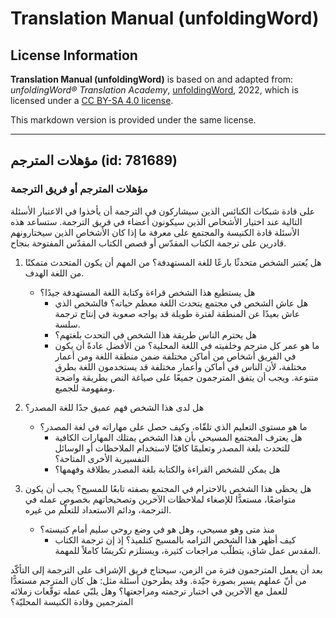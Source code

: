 # Translation Manual (unfoldingWord)

## License Information

**Translation Manual (unfoldingWord)** is based on and adapted from: _unfoldingWord® Translation Academy_, [unfoldingWord](https://unfoldingword.org/utw), 2022, which is licensed under a [CC BY-SA 4.0 license](https://creativecommons.org/licenses/by-sa/4.0/legalcode.en).

This markdown version is provided under the same license.



--------------------------------

## مؤهلات المترجم (id: 781689)

### مؤهلات المترجم أو فريق الترجمة

على قادة شبكات الكنائس الذين سيشاركون في الترجمة أن يأخذوا في الاعتبار الأسئلة التالية عند اختيار الأشخاص الذين سيكونون أعضاء في فريق الترجمة. ستساعد هذه الأسئلة قادة الكنيسة والمجتمع على معرفة ما إذا كان الأشخاص الذين سيختارونهم قادرين على ترجمة الكتاب المقدّس أو قصص الكتاب المقدّس المفتوحة بنجاح.

1. هل يُعتبر الشخص متحدثًا بارعًا للغة المستهدفة؟ من المهم أن يكون المتحدث متمكنًا من اللغة الهدف.

    * هل يستطيع هذا الشخص قراءة وكتابة اللغة المستهدفة جيدًا؟
        * هل عاش الشخص في مجتمع يتحدث اللغة معظم حياته؟ فالشخص الذي عاش بعيدًا عن المنطقة لفترة طويلة قد يواجه صعوبة في إنتاج ترجمة سلسة.
        * هل يحترم الناس طريقة هذا الشخص في التحدث بلغتهم؟
        * ما هو عمر كل مترجم وخلفيته في اللغة المحلية؟ من الأفضل عادةً أن يكون في الفريق أشخاص من أماكن مختلفة ضمن منطقة اللغة ومن أعمار مختلفة، لأن الناس في أماكن وأعمار مختلفة قد يستخدمون اللغة بطرق متنوعة. ويجب أن يتفق المترجمون جميعًا على صياغة النص بطريقة واضحة ومفهومة للجميع.
2. هل لدى هذا الشخص فهم عميق جدًا للغة المصدر؟

    * ما هو مستوى التعليم الذي تلقّاه، وكيف حصل على مهاراته في لغة المصدر؟
        * هل يعترف المجتمع المسيحي بأن هذا الشخص يمتلك المهارات الكافية للتحدث بلغة المصدر وتعليمًا كافيًا لاستخدام الملاحظات أو الوسائل التفسيرية الأخرى المتاحة؟
        * هل يمكن للشخص القراءة والكتابة بلغة المصدر بطلاقة وفهمها؟
3. هل يحظى هذا الشخص بالاحترام في المجتمع بصفته تابعًا للمسيح؟ يجب أن يكون متواضعًا، مستعدًّا للإصغاء لملاحظات الآخرين وتصحيحاتهم بخصوص عمله في الترجمة، ودائم الاستعداد للتعلّم من غيره.

    * منذ متى وهو مسيحي، وهل هو في وضع روحي سليم أمام كنيسته؟
        * كيف أظهر هذا الشخص التزامه بالمسيح كتلميذ؟ إذ إن ترجمة الكتاب المقدس عمل شاق، يتطلّب مراجعات كثيرة، ويستلزم تكريسًا كاملاً للمهمة.

بعد أن يعمل المترجمون فترة من الزمن، سيحتاج فريق الإشراف على الترجمة إلى التأكّد من أنّ عملهم يسير بصورة جيّدة. وقد يطرحون أسئلة مثل: هل كان المترجم مستعدًّا للعمل مع الآخرين في اختبار ترجمته ومراجعتها؟ وهل يلبّي عمله توقّعات زملائه المترجمين وقادة الكنيسة المحليّة؟


